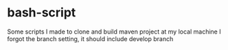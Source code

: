 # bash-script
Some scripts I made to clone and build maven project at my local machine
I forgot the branch setting, it should include develop branch